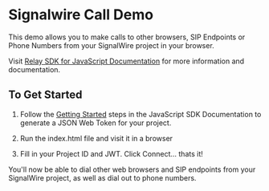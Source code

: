 # Signalwire Call Demo

This demo allows you to make calls to other browsers, SIP Endpoints or Phone Numbers from your SignalWire project in your browser.

Visit [Relay SDK for JavaScript Documentation](https://docs.signalwire.com/topics/relay-sdk-js) for more information and documentation.

## To Get Started

1. Follow the [Getting Started](https://docs.signalwire.com/topics/relay-sdk-js#relay-sdk-for-javascript-using-the-sdk) steps in the JavaScript SDK Documentation to generate a JSON Web Token for your project.

1. Run the index.html file and visit it in a browser

1. Fill in your Project ID and JWT. Click Connect... thats it!

You'll now be able to dial other web browsers and SIP endpoints from your SignalWire project, as well as dial out to phone numbers.
